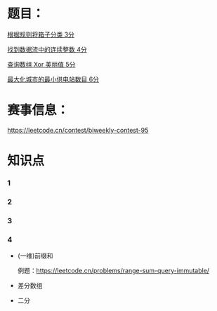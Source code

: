 # 题目：<br>
[根据规则将箱子分类 3分](https://leetcode.cn/problems/categorize-box-according-to-criteria/)

[找到数据流中的连续整数 4分](https://leetcode.cn/problems/find-consecutive-integers-from-a-data-stream/)

[查询数组 Xor 美丽值 5分](https://leetcode.cn/problems/find-xor-beauty-of-array/)

[最大化城市的最小供电站数目 6分](https://leetcode.cn/problems/maximize-the-minimum-powered-city/)

# 赛事信息：<br>
https://leetcode.cn/contest/biweekly-contest-95

# 知识点

### 1

### 2





### 3

### 4 

- (一维)前缀和 

  例题：https://leetcode.cn/problems/range-sum-query-immutable/

- 差分数组 

- 二分

